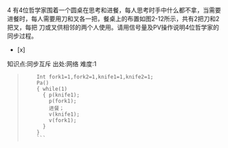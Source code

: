 4
有4位哲学家围着一个圆桌在思考和进餐，每人思考时手中什么都不拿，当需要进餐时，每人需要用刀和叉各一把，餐桌上的布置如图2-12所示，共有2把刀和2把叉，每把
刀或叉供相邻的两个人使用。请用信号量及PV操作说明4位哲学家的同步过程。
- [x]

知识点:同步互斥
出处:网络
难度:1
> ```
>     Int fork1=1,fork2=1,knife1=1,knife2=1;
>     Pa()
>     { while(1)
>       { p(knife1);
>         p(fork1);
>         进餐；
>         v(knife1);
>         v(fork1);
>       }
>     }
>     ```
